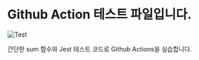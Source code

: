 # Github Action 테스트 파일입니다.

![Test](https://github.com/forntend-developer/github-action/actions/workflows/test.yml/badge.svg)

간단한 sum 함수와 Jest 테스트 코드로 Github Actions을 실습합니다.